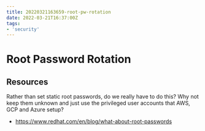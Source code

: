 ```yaml
---
title: 20220321163659-root-pw-rotation
date: 2022-03-21T16:37:00Z
tags:
- 'security'
---
```


# Root Password Rotation

## Resources

Rather than set static root passwords, do we really have to do this? Why not keep them unknown and just use the privileged user accounts that AWS, GCP and Azure setup?

* https://www.redhat.com/en/blog/what-about-root-passwords


